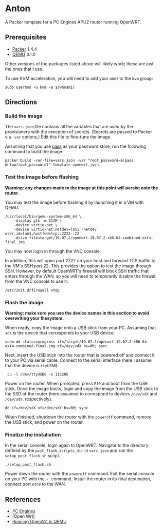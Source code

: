 # Anton

A Packer template for a PC Engines APU2 router running OpenWRT.

## Prerequisites

- [Packer] 1.4.4
- [QEMU] 4.1.0

Other versions of the packages listed above will likely work; these are just the ones that I use.

To use KVM acceleration, you will need to add your user to the `kvm` group:

```console
sudo usermod -G kvm -a $(whoami)
```

## Directions

### Build the image

The `vars.json` file contains all the variables that are used by the provisioners with the
exception of secrets. (Secrets are passed to Packer via `-var` options.) Edit this file to
fine-tune the image.

Assuming that you use [pass] as your password store, run the following command to build the image:

```console
packer build -var-file=vars.json -var "root_password=$(pass Anton/root_password)" template-openwrt.json
```

### Test the image before flashing

**Warning: any changes made to the image at this point will persist onto the router.**

You may test the image before flashing it by launching it in a VM with QEMU:

```console
/usr/local/bin/qemu-system-x86_64 \
    -display gtk -m 512M \
    -device virtio-net \
	-device virtio-net,netdev=lan1 -netdev user,id=lan1,hostfwd=tcp::2222-:22
	-drive file=target/19.07.2/openwrt-19.07.2-x86-64-combined-ext4-final.img
```

You may now login in through the VNC console.

In addition, this will open port 2222 on your host and forward TCP traffic to the VM's SSH
port 22. This provides the option to test the image through SSH. However, by default OpenWRT's
firewall will block SSH traffic that enters through the WAN, so you will need to temporarily
disable the firewall from the VNC console to use it:

```console
/etc/init.d/firewall stop
```

### Flash the image

**Warning: make sure you use the device names in this section to avoid overwriting your
filesystem.**

When ready, copy the image onto a USB stick from your PC. Assuming that `sdX` is the device that
corresponds to your USB device:

```console
sudo dd status=progress if=/target/19.07.2/openwrt-19.07.2-x86-64-ext4-combined-final.img of=/dev/sdX bs=8M; sync
```

Next, insert the USB stick into the router that is powered off and connect it to your PC via serial
cable. Connect to the serial interface (here I assume that the device is `ttyUSB0`):

```console
 cu -l /dev/ttyUSB0 -s 115200
 ```
 
Power on the router. When prompted, press `F10` and boot from the USB stick. Once the image boots,
login and copy the image from the USB stick to the SSD of the router (here assumed to correspond to
devices `/dev/sdX` and `/dev/sdY`, respectively).

```console
dd if=/dev/sdX of=/dev/sdY bs=8M; sync
```

When finished, shutdown the router with the `poweroff` command, remove the USB stick, and power on
the router.

### Finalize the installation


In the serial console, login again to OpenWRT. Navigate to the directory defined by the
`post_flash_scripts_dir` in `vars.json` and run the `setup_post_flash.sh` script.

```console
./setup_post_flash.sh
```

Power down the router with the `poweroff` command. Exit the serial console on your PC with the `~.`
command. Install the router in its final destination, connect port `eth0` to the WAN.

## References

- [PC Engines]
- [Open Wrt]
- [Running OpenWrt in QEMU]

[Packer]: https://www.packer.io/
[QEMU]: https://www.qemu.org/
[pass]: https://www.passwordstore.org/
[PC Engines]: https://www.pcengines.ch/
[OpenWrt]: https://openwrt.org/
[Running OpenWrt in QEMU]: https://gist.github.com/extremecoders-re/f2c4433d66c1d0864a157242b6d83f67

